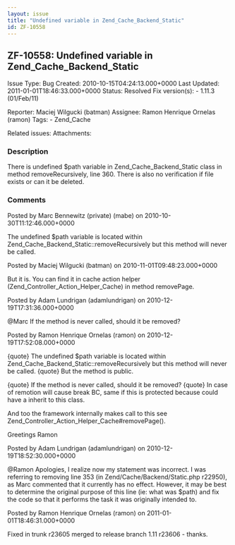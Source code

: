 ```yaml
---
layout: issue
title: "Undefined variable in Zend_Cache_Backend_Static"
id: ZF-10558
---
```


ZF-10558: Undefined variable in Zend\_Cache\_Backend\_Static
------------------------------------------------------------

 Issue Type: Bug Created: 2010-10-15T04:24:13.000+0000 Last Updated: 2011-01-01T18:46:33.000+0000 Status: Resolved Fix version(s): - 1.11.3 (01/Feb/11)
 
 Reporter:  Maciej Wilgucki (batman)  Assignee:  Ramon Henrique Ornelas (ramon)  Tags: - Zend\_Cache
 
 Related issues: 
 Attachments: 
### Description

There is undefined $path variable in Zend\_Cache\_Backend\_Static class in method removeRecursively, line 360. There is also no verification if file exists or can it be deleted.

 

 

### Comments

Posted by Marc Bennewitz (private) (mabe) on 2010-10-30T11:12:46.000+0000

The undefined $path variable is located within Zend\_Cache\_Backend\_Static::removeRecursively but this method will never be called.

 

 

Posted by Maciej Wilgucki (batman) on 2010-11-01T09:48:23.000+0000

But it is. You can find it in cache action helper (Zend\_Controller\_Action\_Helper\_Cache) in method removePage.

 

 

Posted by Adam Lundrigan (adamlundrigan) on 2010-12-19T17:31:36.000+0000

@Marc If the method is never called, should it be removed?

 

 

Posted by Ramon Henrique Ornelas (ramon) on 2010-12-19T17:52:08.000+0000

{quote} The undefined $path variable is located within Zend\_Cache\_Backend\_Static::removeRecursively but this method will never be called. {quote} But the method is public.

{quote} If the method is never called, should it be removed? {quote} In case of remotion will cause break BC, same if this is protected because could have a inherit to this class.

And too the framework internally makes call to this see Zend\_Controller\_Action\_Helper\_Cache#removePage().

Greetings Ramon

 

 

Posted by Adam Lundrigan (adamlundrigan) on 2010-12-19T18:52:30.000+0000

@Ramon Apologies, I realize now my statement was incorrect. I was referring to removing line 353 (in Zend/Cache/Backend/Static.php r22950), as Marc commented that it currently has no effect. However, it may be best to determine the original purpose of this line (ie: what was $path) and fix the code so that it performs the task it was originally intended to.

 

 

Posted by Ramon Henrique Ornelas (ramon) on 2011-01-01T18:46:31.000+0000

Fixed in trunk r23605 merged to release branch 1.11 r23606 - thanks.

 

 